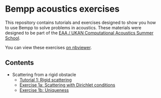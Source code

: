 # Bempp acoustics exercises

This repository contains tutorials and exercises designed to show you how to use Bempp to solve problems in acoustics.
These materials were designed to be part of the [EAA / UKAN Computational Acoustics Summer School](https://acoustics.ac.uk/events/4468/).

You can view these exercises [on nbviewer](https://nbviewer.jupyter.org/github/mscroggs/bempp-acoustic-tutorials/blob/main/README.ipynb).

## Contents
- Scattering from a rigid obstacle
  - [Tutorial 1: Rigid scattering](tutorials/1_sphere_scatterer.ipynb)
  - [Exercise 1a: Scattering with Dirichlet conditions](tutorials/1_sphere_scatterer.ipynb)
  - [Exercise 1b: Uniqueness](tutorials/1_sphere_scatterer.ipynb)
